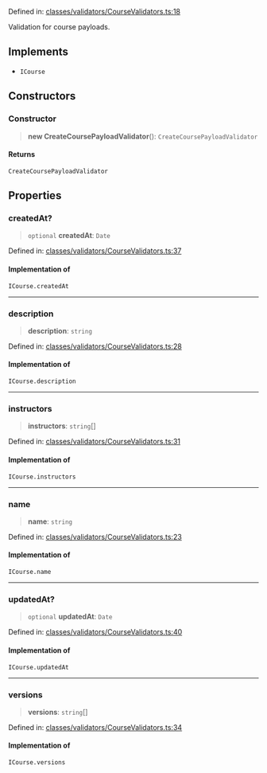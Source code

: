 Defined in: [classes/validators/CourseValidators.ts:18](https://github.com/continuousactivelearning/cal/blob/e8382d8ddbcc1815082ca613a620a97f6d2451f9/backend/src/modules/courses/classes/validators/CourseValidators.ts#L18)

Validation for course payloads.

## Implements

- `ICourse`

## Constructors

### Constructor

> **new CreateCoursePayloadValidator**(): `CreateCoursePayloadValidator`

#### Returns

`CreateCoursePayloadValidator`

## Properties

### createdAt?

> `optional` **createdAt**: `Date`

Defined in: [classes/validators/CourseValidators.ts:37](https://github.com/continuousactivelearning/cal/blob/e8382d8ddbcc1815082ca613a620a97f6d2451f9/backend/src/modules/courses/classes/validators/CourseValidators.ts#L37)

#### Implementation of

`ICourse.createdAt`

***

### description

> **description**: `string`

Defined in: [classes/validators/CourseValidators.ts:28](https://github.com/continuousactivelearning/cal/blob/e8382d8ddbcc1815082ca613a620a97f6d2451f9/backend/src/modules/courses/classes/validators/CourseValidators.ts#L28)

#### Implementation of

`ICourse.description`

***

### instructors

> **instructors**: `string`[]

Defined in: [classes/validators/CourseValidators.ts:31](https://github.com/continuousactivelearning/cal/blob/e8382d8ddbcc1815082ca613a620a97f6d2451f9/backend/src/modules/courses/classes/validators/CourseValidators.ts#L31)

#### Implementation of

`ICourse.instructors`

***

### name

> **name**: `string`

Defined in: [classes/validators/CourseValidators.ts:23](https://github.com/continuousactivelearning/cal/blob/e8382d8ddbcc1815082ca613a620a97f6d2451f9/backend/src/modules/courses/classes/validators/CourseValidators.ts#L23)

#### Implementation of

`ICourse.name`

***

### updatedAt?

> `optional` **updatedAt**: `Date`

Defined in: [classes/validators/CourseValidators.ts:40](https://github.com/continuousactivelearning/cal/blob/e8382d8ddbcc1815082ca613a620a97f6d2451f9/backend/src/modules/courses/classes/validators/CourseValidators.ts#L40)

#### Implementation of

`ICourse.updatedAt`

***

### versions

> **versions**: `string`[]

Defined in: [classes/validators/CourseValidators.ts:34](https://github.com/continuousactivelearning/cal/blob/e8382d8ddbcc1815082ca613a620a97f6d2451f9/backend/src/modules/courses/classes/validators/CourseValidators.ts#L34)

#### Implementation of

`ICourse.versions`
